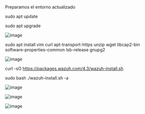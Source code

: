 Preparamos el entorno actualizado

sudo apt update

sudo apt upgrade

![image](https://github.com/informaticaeloy/Manuales-And-HowTo/assets/20743678/4b05bc59-e3c1-4462-b0d2-f276f27be5bd)

sudo apt install vim curl apt-transport-https unzip wget libcap2-bin software-properties-common lsb-release gnupg2

![image](https://github.com/informaticaeloy/Manuales-And-HowTo/assets/20743678/f01efca9-9416-4170-8bdb-e8a0a93dc784)

curl -sO https://packages.wazuh.com/4.3/wazuh-install.sh

sudo bash ./wazuh-install.sh -a

![image](https://github.com/informaticaeloy/Manuales-And-HowTo/assets/20743678/b73c311d-9b01-407a-a5a5-5f686bbd6910)

![image](https://github.com/informaticaeloy/Manuales-And-HowTo/assets/20743678/825e39b8-d2be-4a89-874b-082b93c2cd5e)




![image](https://github.com/informaticaeloy/Manuales-And-HowTo/assets/20743678/dc8a2d33-8f35-4781-a244-0a09a7941650)
